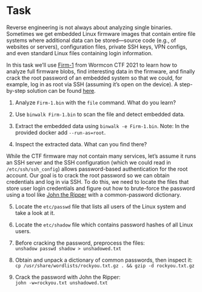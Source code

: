 # Task

Reverse engineering is not always about analyzing single binaries. Sometimes we get embedded Linux firmware images that contain entire file systems where additional data can be stored—source code (e.g., of websites or servers), configuration files, private SSH keys, VPN configs, and even standard Linux files containing login information.

In this task we’ll use [Firm-1](https://github.com/sajjadium/ctf-archives/tree/main/ctfs/WORMCON/2021/iot/Firm-1) from Wormcon CTF 2021 to learn how to analyze full firmware blobs, find interesting data in the firmware, and finally crack the root password of an embedded system so that we could, for example, log in as root via SSH (assuming it’s open on the device). A step-by-step solution can be found [here](https://medium.com/@x3rz/iot-story-of-wormcon-0x01-60dd571c1675).

1. Analyze `Firm-1.bin` with the `file` command. What do you learn?

2. Use `binwalk Firm-1.bin` to scan the file and detect embedded data.

3. Extract the embedded data using `binwalk -e Firm-1.bin`. Note: In the provided docker add `--run-as=root`.

4. Inspect the extracted data. What can you find there?

While the CTF firmware may not contain many services, let’s assume it runs an SSH server and the SSH configuration (which we could read in `/etc/ssh/ssh_config`) allows password-based authentication for the root account. Our goal is to crack the root password so we can obtain credentials and log in via SSH. To do this, we need to locate the files that store user login credentials and figure out how to brute-force the password using a tool like [John the Ripper](https://en.wikipedia.org/wiki/John_the_Ripper) with a common-password dictionary.

5. Locate the `etc/passwd` file that lists all users of the Linux system and take a look at it.

6. Locate the `etc/shadow` file which contains password hashes of all Linux users.

7. Before cracking the password, preprocess the files:  
   `unshadow passwd shadow > unshadowed.txt`

8. Obtain and unpack a dictionary of common passwords, then inspect it:  
   `cp /usr/share/wordlists/rockyou.txt.gz . && gzip -d rockyou.txt.gz`

9. Crack the password with John the Ripper:  
   `john -w=rockyou.txt unshadowed.txt`
